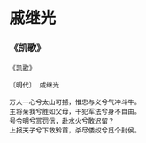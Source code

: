# 戚继光

### 《凯歌》

```
《凯歌》

〔明代〕 戚继光

万人一心兮太山可撼，惟忠与义兮气冲斗牛。
主将亲我兮胜如父母，干犯军法兮身不自由。
号令明兮赏罚信，赴水火兮敢迟留？
上报天子兮下救黔首，杀尽倭奴兮觅个封侯。
```
